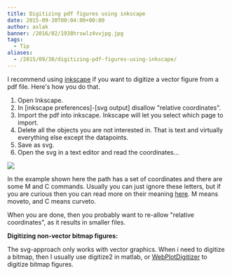 ```yaml
---
title: Digitizing pdf figures using inkscape
date: 2015-09-30T00:04:00+00:00
author: aslak
banner: /2016/02/1938hrswlz4vvjpg.jpg
tags:
  - Tip
aliases:
  - /2015/09/30/digitizing-pdf-figures-using-inkscape/
---
```

I recommend using [inkscape](https://inkscape.org/en/) if you want to digitize a vector figure from a pdf file. Here's how you do that.

  1. Open Inkscape.
  2. In [inkscape preferences]-[svg output] disallow "relative coordinates".
  3. Import the pdf into inkscape. Inkscape will let you select which page to import.
  4. Delete all the objects you are not interested in. That is text and virtually everything else except the datapoints.
  5. Save as svg.
  6. Open the svg in a text editor and read the coordinates...

![](/2016/02/svgfig.png)
  
In the example shown here the path has a set of coordinates and there are some M and C commands. Usually you can just ignore these letters, but if you are curious then you can read more on their meaning [here](http://www.w3schools.com/svg/svg_path.asp). M means moveto, and C means curveto.
  
When you are done, then you probably want to re-allow "relative coordinates", as it results in smaller files.
  
**Digitizing non-vector bitmap figures:**
  
The svg-approach only works with vector graphics. When i need to digitize a bitmap, then I usually use digitize2 in matlab, or [WebPlotDigitizer](http://arohatgi.info/WebPlotDigitizer/) to digitize bitmap figures.
